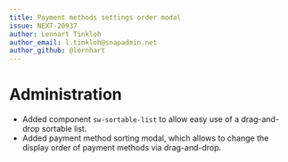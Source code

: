 ```yaml
---
title: Payment methods settings order modal
issue: NEXT-20937
author: Lennart Tinkloh
author_email: l.tinkloh@snapadmin.net
author_github: @lernhart
---
```

# Administration
* Added component `sw-sortable-list` to allow easy use of a drag-and-drop sortable list.
* Added payment method sorting modal, which allows to change the display order of payment methods via drag-and-drop.
